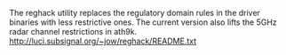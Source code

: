 
The reghack utility replaces the regulatory domain rules in the driver binaries
with less restrictive ones. The current version also lifts the 5GHz radar
channel restrictions in ath9k.
http://luci.subsignal.org/~jow/reghack/README.txt

